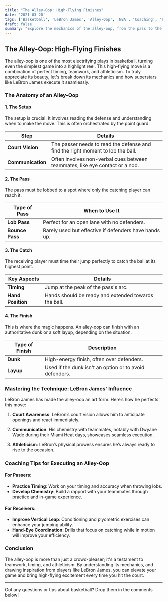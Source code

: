 ```yaml
---
title: "The Alley-Oop: High-Flying Finishes"
date: '2021-03-20'
tags: ['Basketball', 'LeBron James', 'Alley-Oop', 'NBA', 'Coaching', 'Player Techniques', 'High-Flying Moves', 'Passing', 'Finishing']
draft: false
summary: "Explore the mechanics of the alley-oop, from the pass to the finish, and how players like LeBron James execute it with precision and flair."
---
```


## The Alley-Oop: High-Flying Finishes

The alley-oop is one of the most electrifying plays in basketball, turning even the simplest game into a highlight reel. This high-flying move is a combination of perfect timing, teamwork, and athleticism. To truly appreciate its beauty, let's break down its mechanics and how superstars like LeBron James execute it seamlessly.

### The Anatomy of an Alley-Oop

#### 1. The Setup
The setup is crucial. It involves reading the defense and understanding when to make the move. This is often orchestrated by the point guard:

| **Step**         | **Details**                                                                 |
|------------------|-----------------------------------------------------------------------------|
| **Court Vision** | The passer needs to read the defense and find the right moment to lob the ball. |
| **Communication**| Often involves non-verbal cues between teammates, like eye contact or a nod.  |

#### 2. The Pass
The pass must be lobbed to a spot where only the catching player can reach it.

| **Type of Pass** | **When to Use It**                      |
|------------------|-----------------------------------------|
| **Lob Pass**     | Perfect for an open lane with no defenders.     |
| **Bounce Pass**  | Rarely used but effective if defenders have hands up. |

#### 3. The Catch
The receiving player must time their jump perfectly to catch the ball at its highest point.

| **Key Aspects**          | **Details**                                         |
|--------------------------|-----------------------------------------------------|
| **Timing**               | Jump at the peak of the pass's arc.                 |
| **Hand Position**        | Hands should be ready and extended towards the ball.|

#### 4. The Finish
This is where the magic happens. An alley-oop can finish with an authoritative dunk or a soft layup, depending on the situation.

| **Type of Finish** | **Description**                                |
|--------------------|------------------------------------------------|
| **Dunk**           | High-energy finish, often over defenders.      |
| **Layup**          | Used if the dunk isn't an option or to avoid defenders.|

### Mastering the Technique: LeBron James' Influence

LeBron James has made the alley-oop an art form. Here’s how he perfects this move:

1. **Court Awareness**:
   LeBron’s court vision allows him to anticipate openings and react immediately.

2. **Communication**:
   His chemistry with teammates, notably with Dwyane Wade during their Miami Heat days, showcases seamless execution.

3. **Athleticism**:
   LeBron’s physical prowess ensures he’s always ready to rise to the occasion.

### Coaching Tips for Executing an Alley-Oop

#### For Passers:
- **Practice Timing**:
  Work on your timing and accuracy when throwing lobs.
- **Develop Chemistry**:
  Build a rapport with your teammates through practice and in-game experience.

#### For Receivers:
- **Improve Vertical Leap**:
  Conditioning and plyometric exercises can enhance your jumping ability.
- **Hand-Eye Coordination**:
  Drills that focus on catching while in motion will improve your efficiency.

### Conclusion

The alley-oop is more than just a crowd-pleaser; it's a testament to teamwork, timing, and athleticism. By understanding its mechanics, and drawing inspiration from players like LeBron James, you can elevate your game and bring high-flying excitement every time you hit the court.

---

Got any questions or tips about basketball? Drop them in the comments below!